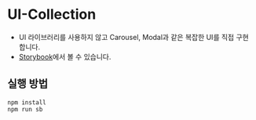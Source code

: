 # UI-Collection

- UI 라이브러리를 사용하지 않고 Carousel, Modal과 같은 복잡한 UI를 직접 구현합니다.
- [Storybook](https://6224482913a252003a00c085-roubhojmlx.chromatic.com/)에서 볼 수 있습니다.

## 실행 방법

```
npm install
npm run sb
```
